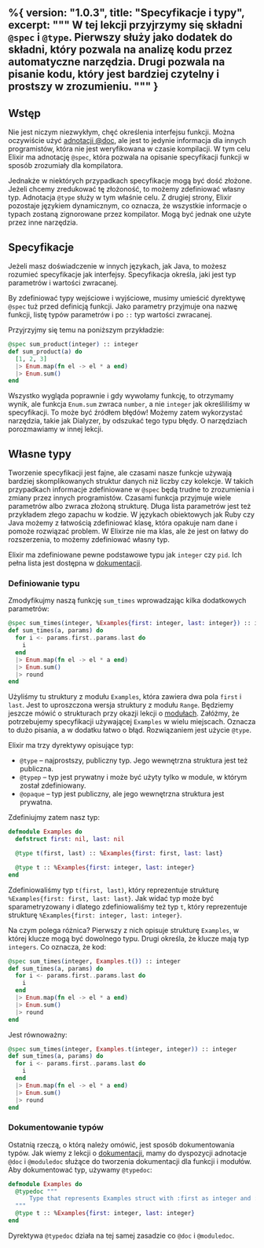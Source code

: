%{
  version: "1.0.3",
  title: "Specyfikacje i typy",
  excerpt: """
  W tej lekcji przyjrzymy się składni `@spec` i `@type`. Pierwszy służy jako dodatek do składni, który pozwala na analizę kodu przez automatyczne narzędzia. Drugi pozwala na pisanie kodu, który jest bardziej czytelny i prostszy w zrozumieniu.
  """
}
---

## Wstęp 

Nie jest niczym niezwykłym, chęć określenia interfejsu funkcji. Można oczywiście użyć [adnotacji @doc](/pl/lessons/basics/documentation), ale jest to jedynie informacja dla innych programistów, która nie jest weryfikowana w czasie kompilacji. W tym celu Elixir ma adnotację `@spec`, która pozwala na opisanie specyfikacji funkcji w sposób zrozumiały dla kompilatora.

Jednakże w niektórych przypadkach specyfikacje mogą być dość złożone. Jeżeli chcemy zredukować tę złożoność, to możemy zdefiniować własny typ. Adnotacja `@type` służy w tym właśnie celu. Z drugiej strony, Elixir pozostaje językiem dynamicznym, co oznacza, że wszystkie informacje o typach zostaną zignorowane przez kompilator. Mogą być jednak one użyte przez inne narzędzia.  

## Specyfikacje

Jeżeli masz doświadczenie w innych językach, jak Java, to możesz rozumieć specyfikacje jak interfejsy. Specyfikacja określa, jaki jest typ parametrów i wartości zwracanej. 

By zdefiniować typy wejściowe i wyjściowe, musimy umieścić dyrektywę `@spec` tuż przed definicją funkcji. Jako parametry przyjmuje ona nazwę funkcji, listę typów parametrów i po `::` typ wartości zwracanej. 

Przyjrzyjmy się temu na poniższym przykładzie:

```elixir
@spec sum_product(integer) :: integer
def sum_product(a) do
  [1, 2, 3]
  |> Enum.map(fn el -> el * a end)
  |> Enum.sum()
end
```

Wszystko wygląda poprawnie i gdy wywołamy funkcję, to otrzymamy wynik, ale funkcja `Enum.sum` zwraca `number`, a nie `integer` jak określiliśmy w specyfikacji. To może być źródłem błędów! Możemy zatem wykorzystać narzędzia, takie jak Dialyzer, by odszukać tego typu błędy. O narzędziach porozmawiamy w innej lekcji. 
 
## Własne typy

Tworzenie specyfikacji jest fajne, ale czasami nasze funkcje używają bardziej skomplikowanych struktur danych niż liczby czy kolekcje. W takich przypadkach informacje zdefiniowane w `@spec` będą trudne to zrozumienia i zmiany przez innych programistów. Czasami funkcja przyjmuje wiele parametrów albo zwraca złożoną strukturę. Długa lista parametrów jest też przykładem złego zapachu w kodzie. W językach obiektowych jak Ruby czy Java możemy z łatwością zdefiniować klasę, która opakuje nam dane i pomoże rozwiązać problem. W Elixirze nie ma klas, ale że jest on łatwy do rozszerzenia, to możemy zdefiniować własny typ.
  
Elixir ma zdefiniowane pewne podstawowe typu jak `integer` czy `pid`. Ich pełna lista jest dostępna w [dokumentacji](https://hexdocs.pm/elixir/typespecs.html#types-and-their-syntax).
 
### Definiowanie typu
  
Zmodyfikujmy naszą funkcję `sum_times` wprowadzając kilka dodatkowych parametrów:

```elixir
@spec sum_times(integer, %Examples{first: integer, last: integer}) :: integer
def sum_times(a, params) do
  for i <- params.first..params.last do
    i
  end
  |> Enum.map(fn el -> el * a end)
  |> Enum.sum()
  |> round
end
```

Użyliśmy tu struktury z modułu `Examples`, która zawiera dwa pola `first` i `last`. Jest to uproszczona wersja struktury z modułu `Range`. Będziemy jeszcze mówić o strukturach przy okazji lekcji o [modułach](/pl/lessons/basics/modules#structs). Załóżmy, że potrzebujemy specyfikacji używającej `Examples` w wielu miejscach. Oznacza to dużo pisania, a w dodatku łatwo o błąd. Rozwiązaniem jest użycie `@type`. 
 
Elixir ma trzy dyrektywy opisujące typ:

  - `@type` – najprostszy, publiczny typ. Jego wewnętrzna struktura jest też publiczna.
  - `@typep` – typ jest prywatny i może być użyty tylko w module, w którym został zdefiniowany. 
  - `@opaque` – typ jest publiczny, ale jego wewnętrzna struktura jest prywatna. 

Zdefiniujmy zatem nasz typ:

```elixir
defmodule Examples do
  defstruct first: nil, last: nil

  @type t(first, last) :: %Examples{first: first, last: last}

  @type t :: %Examples{first: integer, last: integer}
end
```

Zdefiniowaliśmy typ `t(first, last)`, który reprezentuje strukturę `%Examples{first: first, last: last}`. Jak widać typ może być sparametryzowany i dlatego zdefiniowaliśmy też typ `t`, który reprezentuje strukturę `%Examples{first: integer, last: integer}`.   

Na czym polega różnica? Pierwszy z nich opisuje strukturę `Examples`, w której klucze mogą być dowolnego typu. Drugi określa, że klucze mają typ `integers`. Co oznacza, że kod:
  
```elixir
@spec sum_times(integer, Examples.t()) :: integer
def sum_times(a, params) do
  for i <- params.first..params.last do
    i
  end
  |> Enum.map(fn el -> el * a end)
  |> Enum.sum()
  |> round
end
```

Jest równoważny:

```elixir
@spec sum_times(integer, Examples.t(integer, integer)) :: integer
def sum_times(a, params) do
  for i <- params.first..params.last do
    i
  end
  |> Enum.map(fn el -> el * a end)
  |> Enum.sum()
  |> round
end
```

### Dokumentowanie typów

Ostatnią rzeczą, o którą należy omówić, jest sposób dokumentowania typów. Jak wiemy z lekcji o [dokumentacji](/pl/lessons/basics/documentation), mamy do dyspozycji adnotacje `@doc` i `@moduledoc` służące do tworzenia dokumentacji dla funkcji i modułów. Aby dokumentować typ, używamy `@typedoc`:

```elixir
defmodule Examples do
  @typedoc """
      Type that represents Examples struct with :first as integer and :last as integer.
  """
  @type t :: %Examples{first: integer, last: integer}
end
```

Dyrektywa `@typedoc` działa na tej samej zasadzie co `@doc` i `@moduledoc`.
